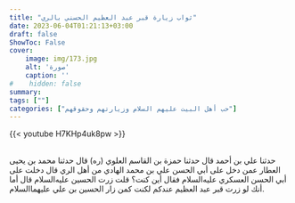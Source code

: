 ```yaml
---
title: "ثواب زيارة قبر عبد العظيم الحسني بالري"
date: 2023-06-04T01:21:13+03:00
draft: false
ShowToc: False
cover:
    image: img/173.jpg
    alt: 'صورة'
    caption: ''
#    hidden: false
summary: 
tags: [""]
categories: ["حب أهل البيت عليهم السلام وزيارتهم وحقوقهم"]
---
```

{{< youtube H7KHp4uk8pw >}}  
 <br>

حدثنا علي بن أحمد قال حدثنا حمزة بن القاسم العلوي (ره) قال
حدثنا محمد بن يحيى العطار عمن دخل على أبي الحسن علي بن محمد الهادي
من أهل الري قال دخلت على أبي الحسن العسكري عليه‌السلام فقال أين كنت؟
قلت زرت الحسين عليه‌السلام قال أما أنك لو زرت قبر عبد العظيم عندكم
لكنت كمن زار الحسين بن علي عليهما‌السلام.

